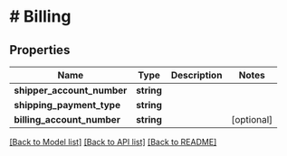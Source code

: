 # # Billing

## Properties

Name | Type | Description | Notes
------------ | ------------- | ------------- | -------------
**shipper_account_number** | **string** |  |
**shipping_payment_type** | **string** |  |
**billing_account_number** | **string** |  | [optional]

[[Back to Model list]](../../README.md#models) [[Back to API list]](../../README.md#endpoints) [[Back to README]](../../README.md)
